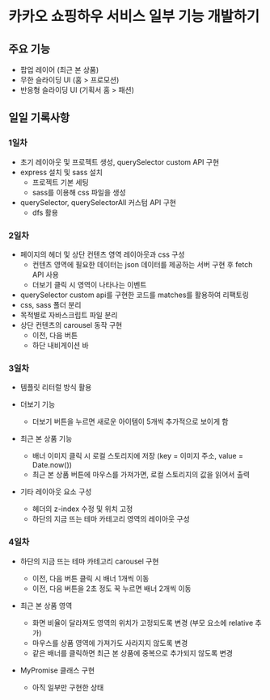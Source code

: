 # 카카오 쇼핑하우 서비스 일부 기능 개발하기

## 주요 기능
* 팝업 레이어 (최근 본 상품)
* 무한 슬라이딩 UI (홈 > 프로모션)
* 반응형 슬라이딩 UI (기획서 홈 > 패션)

## 일일 기록사항
### 1일차
* 초기 레이아웃 및 프로젝트 생성, querySelector custom API 구현
* express 설치 및 sass 설치
  * 프로젝트 기본 세팅
  * sass를 이용해 css 파일을 생성
* querySelector, querySelectorAll 커스텀 API 구현
  * dfs 활용

### 2일차
* 페이지의 헤더 및 상단 컨텐츠 영역 레이아웃과 css 구성
  * 컨텐츠 영역에 필요한 데이터는 json 데이터를 제공하는 서버 구현 후 fetch API 사용
  * 더보기 클릭 시 영역이 나타나는 이벤트
* querySelector custom api를 구현한 코드를 matches를 활용하여 리팩토링
* css, sass 폴더 분리
* 목적별로 자바스크립트 파일 분리
* 상단 컨텐츠의 carousel 동작 구현
  * 이전, 다음 버튼
  * 하단 내비게이션 바

### 3일차
* 템플릿 리터럴 방식 활용
* 더보기 기능
  * 더보기 버튼을 누르면 새로운 아이템이 5개씩 추가적으로 보이게 함

* 최근 본 상품 기능
  * 배너 이미지 클릭 시 로컬 스토리지에 저장 (key = 이미지 주소, value = Date.now())
  * 최근 본 상품 버튼에 마우스를 가져가면, 로컬 스토리지의 값을 읽어서 출력

* 기타 레이아웃 요소 구성
  * 헤더의 z-index 수정 및 위치 고정
  * 하단의 지금 뜨는 테마 카테고리 영역의 레이아웃 구성

### 4일차
* 하단의 지금 뜨는 테마 카테고리 carousel 구현
  * 이전, 다음 버튼 클릭 시 배너 1개씩 이동
  * 이전, 다음 버튼을 2초 정도 꾹 누르면 배너 2개씩 이동

* 최근 본 상품 영역
  * 화면 비율이 달라져도 영역의 위치가 고정되도록 변경 (부모 요소에 relative 추가)
  * 마우스를 상품 영역에 가져가도 사라지지 않도록 변경
  * 같은 배너를 클릭하면 최근 본 상품에 중복으로 추가되지 않도록 변경

* MyPromise 클래스 구현
  * 아직 일부만 구현한 상태